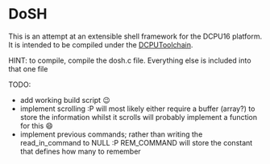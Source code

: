 DoSH
====

This is an attempt at an extensible shell framework for the DCPU16 platform.
It is intended to be compiled under the [DCPUToolchain](http://github.com/DCPUTeam/DCPUToolchain).

HINT: to compile, compile the dosh.c file. Everything else is included into that one file

TODO:
* add working build script :wink:
* implement scrolling :P
 		will most likely either require a buffer (array?)
		to store the information whilst it scrolls
 		will probably implement a function for this :smile:
* implement previous commands; rather than writing the read_in_command to NULL :P
		REM_COMMAND will store the constant that defines how many to remember
